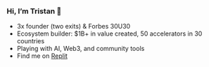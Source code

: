 ### Hi, I’m Tristan 👋  
- 3x founder (two exits) & Forbes 30U30  
- Ecosystem builder: $1B+ in value created, 50 accelerators in 30 countries  
- Playing with AI, Web3, and community tools  
- Find me on [Replit]([[https://replit.com/@tristanpollock](https://replit.com/@tristanpollock)])

<!--
**tristanpollock/tristanpollock** is a ✨ _special_ ✨ repository because its `README.md` (this file) appears on your GitHub profile.

Here are some ideas to get you started:

- 🔭 I’m currently working on ...
- 🌱 I’m currently learning ...
- 👯 I’m looking to collaborate on ...
- 🤔 I’m looking for help with ...
- 💬 Ask me about ...
- 📫 How to reach me: ...
- 😄 Pronouns: ...
- ⚡ Fun fact: ...
-->

